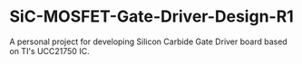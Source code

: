 # SiC-MOSFET-Gate-Driver-Design-R1
A personal project for developing Silicon Carbide Gate Driver board based on TI's UCC21750 IC.
